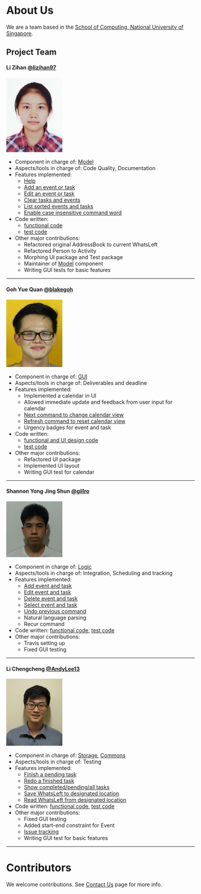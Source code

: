 # About Us

We are a team based in the [School of Computing, National University of Singapore](http://www.comp.nus.edu.sg).

## Project Team

#### Li Zihan [@lizihan97](https://github.com/lizihan97) <br>
<img src="images/lizihan97.png" width="150"><br>
* Component in charge of: [Model](https://github.com/CS2103JAN2017-W10-B4/main/blob/master/docs/DeveloperGuide.md#24-model-component)<br>
* Aspects/tools in charge of: Code Quality, Documentation<br>
* Features implemented:<br>
  * [Help](https://github.com/CS2103JAN2017-W10-B4/main/blob/master/docs/UserGuide.md#21-viewing-help--help)
  * [Add an event or task](https://github.com/CS2103JAN2017-W10-B4/main/blob/master/docs/UserGuide.md#22-adding-an-eventtask--add)
  * [Edit an event or task](https://github.com/CS2103JAN2017-W10-B4/main/blob/master/docs/UserGuide.md#24-editing-an-eventtask--edit)
  * [Clear tasks and events](https://github.com/CS2103JAN2017-W10-B4/main/blob/master/docs/UserGuide.md#28-clearing-all-entries--clear)
  * [List sorted events and tasks](https://github.com/CS2103JAN2017-W10-B4/main/blob/master/docs/UserGuide.md#23-listing-all-eventstasks--list)
  * [Enable case insensitive command word](https://github.com/CS2103JAN2017-W10-B4/main/commit/93538bdf41dcb71b74833f05dd47d528f20e14d9)
* Code written:
  * [functional code](https://github.com/CS2103JAN2017-W10-B4/main/blob/master/collated/main/A0148038A.md#a0148038a)
  * [test code](https://github.com/CS2103JAN2017-W10-B4/main/blob/master/collated/test/A0148038A.md#a0148038a)
* Other major contributions:
  * Refactored original AddressBook to current WhatsLeft
  * Refactored Person to Activity
  * Morphing UI package and Test package
  * Maintainer of [Model](https://github.com/CS2103JAN2017-W10-B4/main/blob/master/docs/DeveloperGuide.md#24-model-component) component
  * Writing GUI tests for basic features

-----

#### Goh Yue Quan [@blakegoh](http://github.com/blakegoh)
<img src="images/blakegoh.png" width="150"><br>
* Component in charge of: [GUI](https://github.com/CS2103JAN2017-W10-B4/main/blob/master/docs/DeveloperGuide.md#22-ui-component)<br>
* Aspects/tools in charge of: Deliverables and deadline<br>
* Features implemented:<br>
  * Implemented a calendar in UI
  * Allowed immediate update and feedback from user input for calendar 
  * [Next command to change calendar view](https://github.com/CS2103JAN2017-W10-B4/main/blob/master/docs/UserGuide.md#213-changing-calendar-week-next)
  * [Refresh command to reset calendar view](https://github.com/CS2103JAN2017-W10-B4/main/blob/master/docs/UserGuide.md#214-refreshing-the-calendar-refresh)
  * Urgency badges for event and task
* Code written:
  * [functional and UI design code](https://github.com/CS2103JAN2017-W10-B4/main/blob/master/collated/main/A0124377A.md)
  * [test code](https://github.com/CS2103JAN2017-W10-B4/main/blob/master/collated/test/A0124377A.md)
* Other major contributions:
  * Refactored UI package
  * Implemented UI layout
  * Writing GUI test for calendar


-----

#### Shannon Yong Jing Shun [@gillro](http://github.com/gillro)
<img src="images/gillro.png" width="150"><br>
* Component in charge of: [Logic](https://github.com/CS2103JAN2017-W10-B4/main/blob/master/docs/DeveloperGuide.md#23-logic-component)<br>
* Aspects/tools in charge of: Integration, Scheduling and tracking<br>
* Features implemented:<br>
  * [Add event and task](https://github.com/CS2103JAN2017-W10-B4/main/blob/master/docs/UserGuide.md#22-adding-an-eventtask--add)
  * [Edit event and task](https://github.com/CS2103JAN2017-W10-B4/main/blob/master/docs/UserGuide.md#24-editing-an-eventtask--edit)
  * [Delete event and task](https://github.com/CS2103JAN2017-W10-B4/main/blob/master/docs/UserGuide.md#27-deleting-an-eventtask--delete)
  * [Select event and task](https://github.com/CS2103JAN2017-W10-B4/main/blob/master/docs/UserGuide.md#26-selecting-an-eventtask--select)
  * [Undo previous command](https://github.com/CS2103JAN2017-W10-B4/main/blob/master/docs/UserGuide.md#211-undoing-the-latest-command--undo)
  * Natural language parsing
  * Recur command
* Code written: [functional code](https://github.com/CS2103JAN2017-W10-B4/main/blob/master/collated/main/A0110491U.md), [test code](https://github.com/CS2103JAN2017-W10-B4/main/blob/master/collated/test/A0110491U.md)
* Other major contributions:
  * Travis setting up
  * Fixed GUI testing

-----

#### Li Chengcheng [@AndyLee13](http://github.com/AndyLee13)
<img src="images/AndyLee13.png" width="150"><br>
* Component in charge of: [Storage](https://github.com/CS2103JAN2017-W10-B4/main/blob/master/docs/DeveloperGuide.md#25-storage-component), [Commons](https://github.com/CS2103JAN2017-W10-B4/main/blob/master/docs/DeveloperGuide.md#26-common-classes)<br>
* Aspects/tools in charge of: Testing<br>
* Features implemented:<br>
  * [Finish a pending task](https://github.com/CS2103JAN2017-W10-B4/main/blob/master/docs/UserGuide.md#291-finishing-a-task)
  * [Redo a finished task](https://github.com/CS2103JAN2017-W10-B4/main/blob/master/docs/UserGuide.md#292-redoing-a-completed-task-redo)
  * [Show completed/pending/all tasks](https://github.com/CS2103JAN2017-W10-B4/main/blob/master/docs/UserGuide.md#210-task-display-preference-show)
  * [Save WhatsLeft to designated location](https://github.com/CS2103JAN2017-W10-B4/main/blob/master/docs/UserGuide.md#2121-save-whatsleft-to-new-location-save)
  * [Read WhatsLeft from designated location](https://github.com/CS2103JAN2017-W10-B4/main/blob/master/docs/UserGuide.md#2122-read-whatsleft-from-new-location)
* Code written: [functional code](https://github.com/CS2103JAN2017-W10-B4/main/blob/master/collated/main/A0121668A.md#a0121668a), [test code](https://github.com/CS2103JAN2017-W10-B4/main/blob/master/collated/test/A0121668A.md#a0121668a)
* Other major contributions:
  * Fixed GUI testing
  * Added start-end constraint for Event
  * [Issue tracking](https://github.com/CS2103JAN2017-W10-B4/main/issues?q=is%3Aissue+is%3Aclosed)
  * Writing GUI test for basic features

 -----

# Contributors

We welcome contributions. See [Contact Us](ContactUs.md) page for more info.
